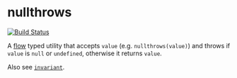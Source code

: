 # nullthrows

[![Build Status](https://travis-ci.org/zertosh/nullthrows.svg?branch=master)](https://travis-ci.org/zertosh/nullthrows)

A [flow](https://flowtype.org) typed utility that accepts `value` (e.g. `nullthrows(value)`) and
throws if `value` is `null` or `undefined`, otherwise it returns `value`.

Also see [`invariant`](https://github.com/zertosh/invariant).
